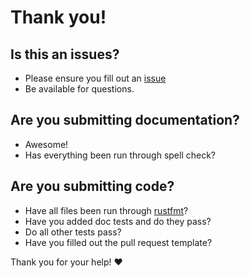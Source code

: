 # Thank you!

## Is this an issues?

- Please ensure you fill out an [issue](https://github.com/whatisinternet/inflector/issues)
- Be available for questions.

## Are you submitting documentation?

- Awesome!
- Has everything been run through spell check?

## Are you submitting code?

- Have all files been run through [rustfmt](https://github.com/rust-lang-nursery/rustfmt)?
- Have you added doc tests and do they pass?
- Do all other tests pass?
- Have you filled out the pull request template?


Thank you for your help! :heart:
